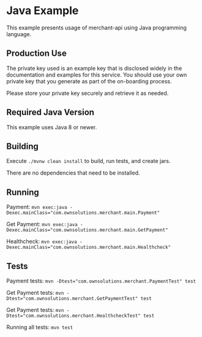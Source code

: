 # Java Example

This example presents usage of merchant-api using Java programming language.

## Production Use

The private key used is an example key that is disclosed widely in the documentation and examples for this service. 
You should use your own private key that you generate as part of the on-boarding process.

Please store your private key securely and retrieve it as needed.

## Required Java Version

This example uses Java 8 or newer.

## Building

Execute `./mvnw clean install` to build, run tests, and create jars.

There are no dependencies that need to be installed.

## Running

Payment:
`mvn exec:java -Dexec.mainClass="com.ownsolutions.merchant.main.Payment"`

Get Payment:
`mvn exec:java -Dexec.mainClass="com.ownsolutions.merchant.main.GetPayment"`

Healthcheck:
`mvn exec:java -Dexec.mainClass="com.ownsolutions.merchant.main.Healthcheck"`

## Tests

Payment tests:
`mvn -Dtest="com.ownsolutions.merchant.PaymentTest" test`

Get Payment tests:
`mvn -Dtest="com.ownsolutions.merchant.GetPaymentTest" test`

Get Payment tests:
`mvn -Dtest="com.ownsolutions.merchant.HealthcheckTest" test`

Running all tests:
`mvn test`

